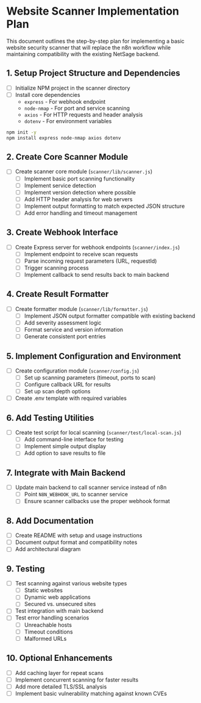 # Website Scanner Implementation Plan

This document outlines the step-by-step plan for implementing a basic website security scanner that will replace the n8n workflow while maintaining compatibility with the existing NetSage backend.

## 1. Setup Project Structure and Dependencies

- [ ] Initialize NPM project in the scanner directory
- [ ] Install core dependencies
  - `express` - For webhook endpoint
  - `node-nmap` - For port and service scanning
  - `axios` - For HTTP requests and header analysis
  - `dotenv` - For environment variables

```bash
npm init -y
npm install express node-nmap axios dotenv
```

## 2. Create Core Scanner Module

- [ ] Create scanner core module (`scanner/lib/scanner.js`)
  - [ ] Implement basic port scanning functionality
  - [ ] Implement service detection
  - [ ] Implement version detection where possible
  - [ ] Add HTTP header analysis for web servers
  - [ ] Implement output formatting to match expected JSON structure
  - [ ] Add error handling and timeout management

## 3. Create Webhook Interface

- [ ] Create Express server for webhook endpoints (`scanner/index.js`)
  - [ ] Implement endpoint to receive scan requests
  - [ ] Parse incoming request parameters (URL, requestId)
  - [ ] Trigger scanning process
  - [ ] Implement callback to send results back to main backend

## 4. Create Result Formatter

- [ ] Create formatter module (`scanner/lib/formatter.js`)
  - [ ] Implement JSON output formatter compatible with existing backend
  - [ ] Add severity assessment logic
  - [ ] Format service and version information
  - [ ] Generate consistent port entries

## 5. Implement Configuration and Environment

- [ ] Create configuration module (`scanner/config.js`)
  - [ ] Set up scanning parameters (timeout, ports to scan)
  - [ ] Configure callback URL for results
  - [ ] Set up scan depth options
- [ ] Create .env template with required variables

## 6. Add Testing Utilities

- [ ] Create test script for local scanning (`scanner/test/local-scan.js`)
  - [ ] Add command-line interface for testing
  - [ ] Implement simple output display
  - [ ] Add option to save results to file

## 7. Integrate with Main Backend

- [ ] Update main backend to call scanner service instead of n8n
  - [ ] Point `N8N_WEBHOOK_URL` to scanner service
  - [ ] Ensure scanner callbacks use the proper webhook format

## 8. Add Documentation

- [ ] Create README with setup and usage instructions
- [ ] Document output format and compatibility notes
- [ ] Add architectural diagram

## 9. Testing

- [ ] Test scanning against various website types
  - [ ] Static websites
  - [ ] Dynamic web applications
  - [ ] Secured vs. unsecured sites
- [ ] Test integration with main backend
- [ ] Test error handling scenarios
  - [ ] Unreachable hosts
  - [ ] Timeout conditions
  - [ ] Malformed URLs

## 10. Optional Enhancements

- [ ] Add caching layer for repeat scans
- [ ] Implement concurrent scanning for faster results
- [ ] Add more detailed TLS/SSL analysis
- [ ] Implement basic vulnerability matching against known CVEs
